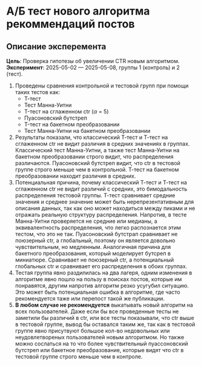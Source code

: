 # А/Б тест нового алгоритма рекоммендаций постов

## Описание эксперемента 

**Цель**: Проверка гипотезы об увеличении CTR новым алгоритмом.  
**Эксперимент**: 2025-05-02 — 2025-05-08, группы 1 (контроль) и 2 (тест).

1. Проведены сравнения контрольной и тестовой групп при помощи таких тестов как:
   - Т-тест
   - Тест Манна-Уитни
   - T-тест на сглаженном ctr ($\alpha$ = 5)
   - Пуасоновский бутстреп
   - T-тест на бакетном преобразовании 
   - Тест Манна-Уитни на бакетном преобразовании
2. Результаты показали, что классический Т-тест и Т-тест на сглаженном ctr не видит различия в средних значениях в группах. Классический тест Манна-Уитни, а также тест Манна-Уитни на бакетном преобразовании строго видит, что распределения различаются. Пуасоновский бутстреп видит, что ctr в тестовой группе строго меньше чем в контрольной. Т-тест на бакетном преобразовании находит различия в средних.
3. Потенциальная причина, почему классический Т-тест и Т-тест на сглаженном ctr не видит различий с средних, это бимодальность распределения тестовой группы. Т-тест сравнивает средние значения и среднее значение может быть нерепрезентативным для описания данных, так как оно может находиться между пиками и не отражать реальную структуру распределения. Напротив, в тесте Манна-Уитни проверяется не средние или медианы, а эквивалентность распределения, что легко распознается этим тестом, что это не так. Пуасоновский бутстрап сравнивает не поюзерный ctr, а глобальный, поэтому он является довольно чувствительным, но медленным. Аналогичная причина для бакетного преобразования, который моделирует бутсреп в миниатюре. Сравнивает не поюзерный ctr, а потенциальный глобальных ctr и сравнивает его распределения в обоих группах.
4. Тестая группа явно раздилилась на два лагеря, одним изменения в алгоритме явно пошло на пользу в поисках постов, которые им понравятся, другим напротив алгоритм резко усугубил ситуацию. Это может быть потенциальная ошибка в алгоритме, где часто рекомендуется таже или перепост такой же публикации. 
5. **В любом случае не рекомендуется** выкатывать новый алгоритм на всех пользователей. Даже если бы все проведенные тесты не заметили бы различий в ctr, или все тесты показывали, что ctr выше в тестовой группе, вывод бы оставался таким же, так как в тестовой группе явно присутвуют большое кол-во недовольных или неудовлетвореных пользователей новым алгоритмом. Но также можно сослаться на то что более чувствительный пуассоновский бутстреп или бакетное преобразование, которые видят что ctr в тестовой группе строго меньше чем в контроле. 
